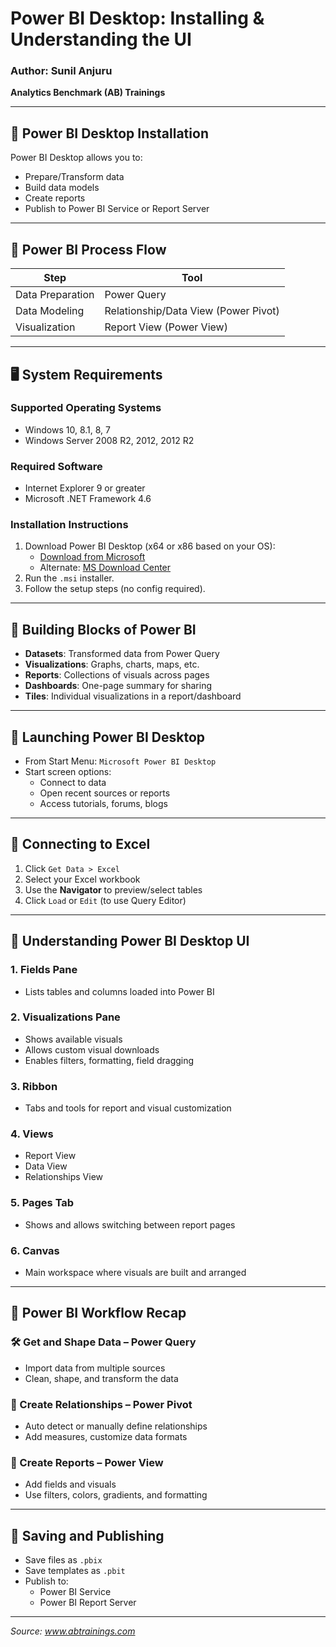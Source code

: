 # Power BI Desktop: Installing & Understanding the UI

### Author: Sunil Anjuru  
**Analytics Benchmark (AB) Trainings**

---

## 🔧 Power BI Desktop Installation

Power BI Desktop allows you to:
- Prepare/Transform data
- Build data models
- Create reports
- Publish to Power BI Service or Report Server

---

## 🧱 Power BI Process Flow

| Step             | Tool              |
|------------------|-------------------|
| Data Preparation | Power Query       |
| Data Modeling    | Relationship/Data View (Power Pivot) |
| Visualization    | Report View (Power View) |

---

## 🖥️ System Requirements

### Supported Operating Systems
- Windows 10, 8.1, 8, 7
- Windows Server 2008 R2, 2012, 2012 R2

### Required Software
- Internet Explorer 9 or greater
- Microsoft .NET Framework 4.6

### Installation Instructions
1. Download Power BI Desktop (x64 or x86 based on your OS):
   - [Download from Microsoft](https://powerbi.microsoft.com/en-us/desktop/)
   - Alternate: [MS Download Center](https://www.microsoft.com/en-us/download/details.aspx?id=45331)
2. Run the `.msi` installer.
3. Follow the setup steps (no config required).

---

## 🧱 Building Blocks of Power BI

- **Datasets**: Transformed data from Power Query
- **Visualizations**: Graphs, charts, maps, etc.
- **Reports**: Collections of visuals across pages
- **Dashboards**: One-page summary for sharing
- **Tiles**: Individual visualizations in a report/dashboard

---

## 🚀 Launching Power BI Desktop

- From Start Menu: `Microsoft Power BI Desktop`
- Start screen options:
  - Connect to data
  - Open recent sources or reports
  - Access tutorials, forums, blogs

---

## 📂 Connecting to Excel

1. Click `Get Data > Excel`
2. Select your Excel workbook
3. Use the **Navigator** to preview/select tables
4. Click `Load` or `Edit` (to use Query Editor)

---

## 🧭 Understanding Power BI Desktop UI

### 1. Fields Pane
- Lists tables and columns loaded into Power BI

### 2. Visualizations Pane
- Shows available visuals
- Allows custom visual downloads
- Enables filters, formatting, field dragging

### 3. Ribbon
- Tabs and tools for report and visual customization

### 4. Views
- Report View
- Data View
- Relationships View

### 5. Pages Tab
- Shows and allows switching between report pages

### 6. Canvas
- Main workspace where visuals are built and arranged

---

## 🔁 Power BI Workflow Recap

### 🛠️ Get and Shape Data – Power Query
- Import data from multiple sources
- Clean, shape, and transform the data

### 🔗 Create Relationships – Power Pivot
- Auto detect or manually define relationships
- Add measures, customize data formats

### 🎨 Create Reports – Power View
- Add fields and visuals
- Use filters, colors, gradients, and formatting

---

## 💾 Saving and Publishing

- Save files as `.pbix`
- Save templates as `.pbit`
- Publish to:
  - Power BI Service
  - Power BI Report Server

---

*Source: www.abtrainings.com*